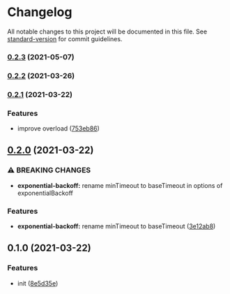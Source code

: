 # Changelog

All notable changes to this project will be documented in this file. See [standard-version](https://github.com/conventional-changelog/standard-version) for commit guidelines.

### [0.2.3](https://github.com/BlackGlory/extra-retry/compare/v0.2.2...v0.2.3) (2021-05-07)

### [0.2.2](https://github.com/BlackGlory/extra-retry/compare/v0.2.1...v0.2.2) (2021-03-26)

### [0.2.1](https://github.com/BlackGlory/extra-retry/compare/v0.2.0...v0.2.1) (2021-03-22)


### Features

* improve overload ([753eb86](https://github.com/BlackGlory/extra-retry/commit/753eb86b9a254b790545191b803fb7db566ccdb6))

## [0.2.0](https://github.com/BlackGlory/extra-retry/compare/v0.1.0...v0.2.0) (2021-03-22)


### ⚠ BREAKING CHANGES

* **exponential-backoff:** rename minTimeout to baseTimeout in options of exponentialBackoff

### Features

* **exponential-backoff:** rename minTimeout to baseTimeout ([3e12ab8](https://github.com/BlackGlory/extra-retry/commit/3e12ab8d683bdb8c0a2ce604aa3d1a4cd4b38ad1))

## 0.1.0 (2021-03-22)


### Features

* init ([8e5d35e](https://github.com/BlackGlory/extra-retry/commit/8e5d35e70373e43fdf39078dd17a8da649e6a085))
